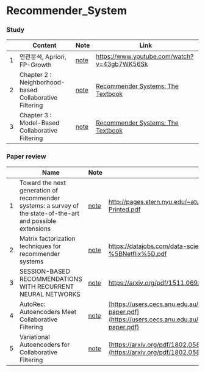 # Recommender_System

### Study

|   | Content | Note |                    Link                    |
|---|------|---------------| ----------------------------|
| 1 | 연관분석, Apriori, FP-Growth | [note](/study/Apriori.ipynb) | https://www.youtube.com/watch?v=43gb7WK56Sk |
| 2 | Chapter 2 : Neighborhood-based Collaborative Filtering | [note](study/Recommender%20Systems%20:%20the%20textbook/Chapter2.md)         |[Recommender Systems: The Textbook](http://pzs.dstu.dp.ua/DataMining/recom/bibl/1aggarwal_c_c_recommender_systems_the_textbook.pdf)
| 3 | Chapter 3 : Model-Based Collaborative Filtering | [note](study/Recommender%20Systems%20:%20the%20textbook/Chapter3.md)         |[Recommender Systems: The Textbook](http://pzs.dstu.dp.ua/DataMining/recom/bibl/1aggarwal_c_c_recommender_systems_the_textbook.pdf)

### Paper review
|   | Name | Note |                    Link                    |
|---|------|---------------| ----------------------------|
| 1 |  Toward the next generation of recommender systems: a survey of the state-of-the-art and possible extensions |[note](papers/Toward%20the%20next%20generation%20of%20recommender%20systems:%20a%20survey%20of%20the%20state-of-the-art%20and%20possible%20extensions.md)  | http://pages.stern.nyu.edu/~atuzhili/pdf/TKDE-Paper-as-Printed.pdf |
| 2 | Matrix factorization techniques for recommender systems |[note](papers/Matrix%20factorization%20techniques%20for%20recommender%20systems.md)  | https://datajobs.com/data-science-repo/Recommender-Systems-%5BNetflix%5D.pdf |
| 3 | SESSION-BASED RECOMMENDATIONS WITH RECURRENT NEURAL NETWORKS |[note](papers/SESSION-BASED%20RECOMMENDATIONS%20WITH%20RECURRENT%20NEURAL%20NETWORKS.md)  | https://arxiv.org/pdf/1511.06939v4.pdf |
| 4 | AutoRec: Autoencoders Meet Collaborative Filtering |[note](papers/AutoRec:%20Autoencoders%20Meet%20Collaborative%20Filtering)  | [https://users.cecs.anu.edu.au/~akmenon/papers/autorec/autorec-paper.pdf](https://users.cecs.anu.edu.au/~akmenon/papers/autorec/autorec-paper.pdf) |
| 5 | Variational Autoencoders for Collaborative Filtering |[note](papers/Variational%20Autoencoders%20for%20Collaborative%20Filtering.md)  | [https://arxiv.org/pdf/1802.05814.pdf](https://arxiv.org/pdf/1802.05814.pdf) |


<!--stackedit_data:
eyJoaXN0b3J5IjpbOTQyODY5NTYsMTc1OTY3ODM5NCwxNTYyND
MxOTc0LDUyODY0NTY1NiwxNTc5OTgyODIsMTY4MDUwMzExNSw2
NDk1Njk0ODYsLTEyNTk1MzA4MDAsMTYxMDIzMTMwNiwxOTg2OT
Q4NDQ3LC0xOTg2NjEzMDQ3LDkyNTUyMTE4OSwxODMwNzU1NTYx
XX0=
-->